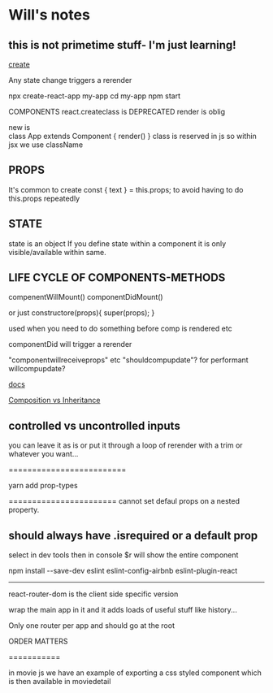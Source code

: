 # Will's notes

## this is not primetime stuff- I'm just learning!

[create](https://github.com/facebook/create-react-app)

Any state change triggers a rerender


npx create-react-app my-app
cd my-app
npm start

COMPONENTS
react.createclass is DEPRECATED
render is oblig


new is  
class App extends Component {
render()
}
class is reserved in js so within jsx we use className

## PROPS
It's common to create
const { text } = this.props;
to avoid having to do this.props repeatedly

## STATE 
state is an object
If you define state within a component it is only visible/available within same.

## LIFE CYCLE OF COMPONENTS-METHODS
compenentWillMount()
componentDidMount()

or just
constructore(props){
    super(props);
}

used when you need to do something before comp is rendered etc

componentDid will trigger a rerender

"componentwillreceiveprops" etc
"shouldcompupdate"?  for performant
willcompupdate?

[docs](https://reactjs.org/docs/react-component.html#shouldcomponentupdate)

 [Composition vs Inheritance](https://reactjs.org/docs/composition-vs-inheritance.html)

## controlled vs uncontrolled inputs

you can leave it as is or put it through a loop of rerender with a trim or whatever you want...


=========================

yarn add prop-types

=======================
cannot set defaul props on a nested property.

should always have .isrequired or a default prop
-----------
select in dev tools then in console $r will show the entire component


npm install --save-dev eslint eslint-config-airbnb eslint-plugin-react

------------------------

react-router-dom
is the client side specific version

wrap the main app in it and it adds loads of useful stuff like history...

Only one router per app and should go at the root

ORDER MATTERS

===========

in movie js we have an example of exporting a css styled component which is then available in moviedetail